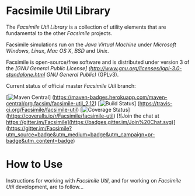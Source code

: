 Facsimile Util Library
======================

The _Facsimile Util Library_ is a collection of utility elements that are fundamental to the other _Facsimile_ projects.

Facsimile simulations run on the _Java Virtual Machine_ under _Microsoft Windows_, _Linux_, _Mac OS X_, _BSD_ and
_Unix_.

Facsimile is open-source/free software and is distributed under version 3 of the _[GNU General Public License]
(http://www.gnu.org/licenses/lgpl-3.0-standalone.html GNU General Public)_ (GPLv3).

Current status of official master _Facsimile Util_ branch:

[![Maven Central](https://maven-badges.herokuapp.com/maven-central/org.facsim/facsimile-util_2.12/badge.svg)]
(https://maven-badges.herokuapp.com/maven-central/org.facsim/facsimile-util_2.12)
[![Build Status](https://travis-ci.org/Facsimile/facsimile-util.svg?branch=master)]
(https://travis-ci.org/Facsimile/facsimile-util)
[![Coverage Status](https://coveralls.io/repos/Facsimile/facsimile-util/badge.svg)]
(https://coveralls.io/r/Facsimile/facsimile-util)
[![Join the chat at https://gitter.im/Facsimile](https://badges.gitter.im/Join%20Chat.svg)]
(https://gitter.im/Facsimile?utm_source=badge&utm_medium=badge&utm_campaign=pr-badge&utm_content=badge)

# How to Use

Instructions for working with _Facsimile Util_, and for working on _Facsimile Util_ development, are to follow...
